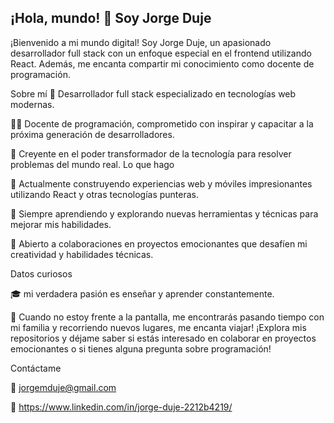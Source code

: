 ## ¡Hola, mundo! 👋 Soy Jorge Duje

¡Bienvenido a mi mundo digital! Soy Jorge Duje, un apasionado desarrollador full stack con un enfoque especial en el frontend utilizando React. Además, me encanta compartir mi conocimiento como docente de programación.

Sobre mí
🚀 Desarrollador full stack especializado en tecnologías web modernas.

👨‍🏫 Docente de programación, comprometido con inspirar y capacitar a la próxima generación de desarrolladores.

🌟 Creyente en el poder transformador de la tecnología para resolver problemas del mundo real.
Lo que hago

🔭 Actualmente construyendo experiencias web y móviles impresionantes utilizando React y otras tecnologías punteras.

🌱 Siempre aprendiendo y explorando nuevas herramientas y técnicas para mejorar mis habilidades.

👯 Abierto a colaboraciones en proyectos emocionantes que desafíen mi creatividad y habilidades técnicas.

Datos curiosos

🎓  mi verdadera pasión es enseñar y aprender constantemente.

🎸 Cuando no estoy frente a la pantalla, me encontrarás pasando tiempo con mi familia y recorriendo nuevos lugares, me encanta viajar!
¡Explora mis repositorios y déjame saber si estás interesado en colaborar en proyectos emocionantes o si tienes alguna pregunta sobre programación!

Contáctame

📧 jorgemduje@gmail.com

💼 https://www.linkedin.com/in/jorge-duje-2212b4219/
